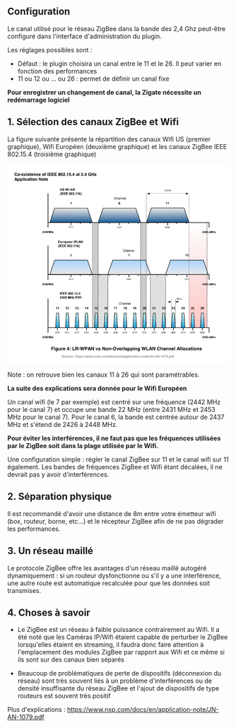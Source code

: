 
## Configuration

Le canal utilisé pour le réseau ZigBee dans la bande des 2,4 Ghz peut-être configuré dans l'interface d'administration du plugin.

Les réglages possibles sont :

- Défaut : le plugin choisira un canal entre le 11 et le 26. Il peut varier en fonction des performances
- 11 ou 12 ou ... ou 26 : permet de définir un canal fixe

**Pour enregistrer un changement de canal, la Zigate nécessite un redémarrage logiciel**


## 1. Sélection des canaux ZigBee et Wifi

La figure suivante présente la répartition des canaux Wifi US (premier graphique), Wifi Européen (deuxième graphique) et les canaux ZigBee IEEE 802.15.4 (troisième graphique)

![Channel overlap](../Images/Channel-Allocations.png)

Note : on retrouve bien les canaux 11 à 26 qui sont paramétrables.

**La suite des explications sera donnée pour le Wifi Européen**

Un canal wifi (le 7 par exemple) est centré sur une fréquence (2442 MHz pour le canal 7) et occupe une bande 22 MHz (entre 2431 MHz et 2453 MHz pour le canal 7).
Pour le canal 6, la bande est centrée autour de 2437 MHz et s'étend de 2426 à 2448 MHz.

**Pour éviter les interférences, il ne faut pas que les fréquences utilisées par le ZigBee soit dans la plage utilisée par le Wifi.**

Une configuration simple : régler le canal ZigBee sur 11 et le canal wifi sur 11 également. Les bandes de fréquences ZigBee et Wifi étant décalées, il ne devrait pas y avoir d'interférences.

## 2. Séparation physique
Il est recommandé d'avoir une distance de 8m entre votre émetteur wifi (box, routeur, borne, etc...) et le récepteur ZigBee afin de ne pas dégrader les performances.

## 3. Un réseau maillé

Le protocole ZigBee offre les avantages d'un réseau maillé autogéré dynamiquement : si un routeur dysfonctionne ou s'il y a une interférence, une autre route est automatique recalculée pour que les données soit transmises.

## 4. Choses à savoir

* Le ZigBee est un réseau à faible puissance contrairement au Wifi. 
Il a été noté que les Caméras IP/Wifi étaient capable de perturber le ZigBee lorsqu'elles étaient en streaming, il faudra donc faire attention à l'emplacement des modules ZigBee par rapport aux Wifi et ce même si ils sont sur des canaux bien séparés

* Beaucoup de problématiques de perte de dispositifs (déconnexion du réseau) sont très souvent liés à un problème d'interférences ou de densité insuffisante du réseau ZigBee et l'ajout de dispositifs de type routeurs est souvent très positif

Plus d'explications : https://www.nxp.com/docs/en/application-note/JN-AN-1079.pdf
